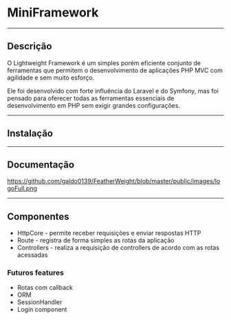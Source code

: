 # MiniFramework

[logo]: "https://github.com/galdo0139/FeatherWeight/blob/master/public/images/logoFull.png "Logo Lightweight Framework"

---
## Descrição

O Lightweight Framework é um simples porém eficiente conjunto de ferramentas que permitem o desenvolvimento de aplicações PHP MVC com agilidade e sem muito esforço. 

Ele foi desenvolvido com forte influência do Laravel e do Symfony, mas foi pensado para oferecer todas as ferramentas
essenciais de desenvolvimento em PHP sem exigir grandes configurações.


---
## Instalação
---
## Documentação
https://github.com/galdo0139/FeatherWeight/blob/master/public/images/logoFull.png 

---
## Componentes

* HttpCore - permite receber requisições e enviar respostas HTTP
* Route - registra de forma simples as rotas da aplicação
* Controllers - realiza a requisição de controllers de acordo com as rotas acessadas

### Futuros features
* Rotas com callback
* ORM
* SessionHandler
* Login component